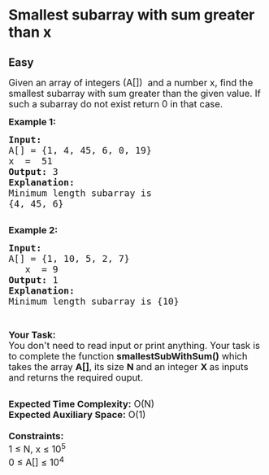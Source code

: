 # Smallest subarray with sum greater than x
## Easy
<div class="problems_problem_content__Xm_eO"><p><span style="font-size: 18px;">Given an array of integers (A[]) &nbsp;and a number x, find the smallest subarray with sum greater than the given value. If such a subarray do not exist return 0 in that case.</span></p>
<p><span style="font-size: 18px;"><strong>Example 1:</strong></span></p>
<pre style="position: relative;"><span style="font-size: 18px;"><strong>Input:</strong>
A[] = {1, 4, 45, 6, 0, 19}
x  =  51
<strong>Output:</strong> 3
<strong>Explanation:</strong>
Minimum length subarray is 
{4, 45, 6}</span><div class="open_grepper_editor" title="Edit &amp; Save To Grepper"></div></pre>
<div><br><span style="font-size: 18px;"><strong>Example 2:</strong></span></div>
<pre style="position: relative;"><span style="font-size: 18px;"><strong>Input:</strong>
A[] = {1, 10, 5, 2, 7}
   x  = 9
<strong>Output:</strong> 1
<strong>Explanation:</strong>
Minimum length subarray is {10}</span><div class="open_grepper_editor" title="Edit &amp; Save To Grepper"></div></pre>
<p>&nbsp;</p>
<p><span style="font-size: 18px;"><strong>Your Task:&nbsp;&nbsp;</strong><br>You don't need to read input or print anything. Your task is to complete the function <strong>smallestSubWithSum</strong></span><span style="font-size: 18px;"><strong>()</strong>&nbsp;which takes the array <strong>A[]</strong>, its size <strong>N </strong>and an integer <strong>X&nbsp;</strong>as inputs and returns the required ouput.</span></p>
<p><br><span style="font-size: 18px;"><strong>Expected Time Complexity:</strong> O(N)<br><strong>Expected Auxiliary Space:</strong> O(1)<br><br><strong>Constraints:</strong><br>1 ≤ N, x ≤ 10<sup>5</sup><br>0 ≤ A[] ≤ 10<sup>4</sup></span></p></div>